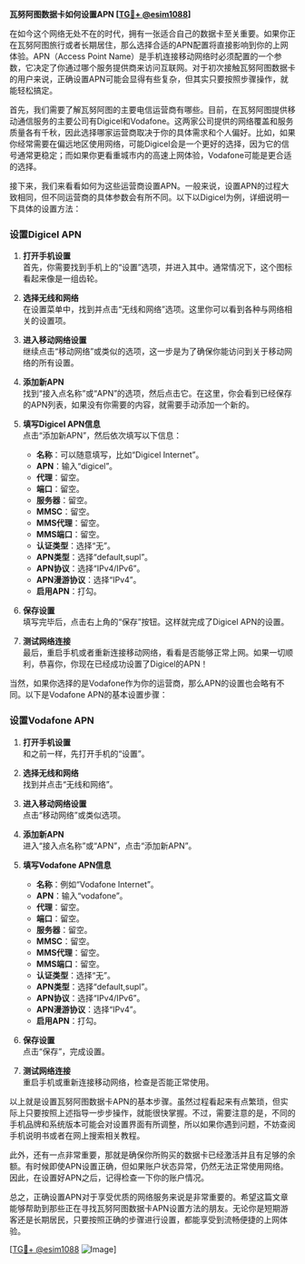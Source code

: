 **瓦努阿图数据卡如何设置APN [[TG💪+ @esim1088](https://t.me/s/esim1088)]**

在如今这个网络无处不在的时代，拥有一张适合自己的数据卡至关重要。如果你正在瓦努阿图旅行或者长期居住，那么选择合适的APN配置将直接影响到你的上网体验。APN（Access Point Name）是手机连接移动网络时必须配置的一个参数，它决定了你通过哪个服务提供商来访问互联网。对于初次接触瓦努阿图数据卡的用户来说，正确设置APN可能会显得有些复杂，但其实只要按照步骤操作，就能轻松搞定。

首先，我们需要了解瓦努阿图的主要电信运营商有哪些。目前，在瓦努阿图提供移动通信服务的主要公司有Digicel和Vodafone。这两家公司提供的网络覆盖和服务质量各有千秋，因此选择哪家运营商取决于你的具体需求和个人偏好。比如，如果你经常需要在偏远地区使用网络，可能Digicel会是一个更好的选择，因为它的信号通常更稳定；而如果你更看重城市内的高速上网体验，Vodafone可能是更合适的选择。

接下来，我们来看看如何为这些运营商设置APN。一般来说，设置APN的过程大致相同，但不同运营商的具体参数会有所不同。以下以Digicel为例，详细说明一下具体的设置方法：

### 设置Digicel APN

1. **打开手机设置**  
   首先，你需要找到手机上的“设置”选项，并进入其中。通常情况下，这个图标看起来像是一组齿轮。

2. **选择无线和网络**  
   在设置菜单中，找到并点击“无线和网络”选项。这里你可以看到各种与网络相关的设置项。

3. **进入移动网络设置**  
   继续点击“移动网络”或类似的选项，这一步是为了确保你能访问到关于移动网络的所有设置。

4. **添加新APN**  
   找到“接入点名称”或“APN”的选项，然后点击它。在这里，你会看到已经保存的APN列表，如果没有你需要的内容，就需要手动添加一个新的。

5. **填写Digicel APN信息**  
   点击“添加新APN”，然后依次填写以下信息：
   - **名称**：可以随意填写，比如“Digicel Internet”。
   - **APN**：输入“digicel”。
   - **代理**：留空。
   - **端口**：留空。
   - **服务器**：留空。
   - **MMSC**：留空。
   - **MMS代理**：留空。
   - **MMS端口**：留空。
   - **认证类型**：选择“无”。
   - **APN类型**：选择“default,supl”。
   - **APN协议**：选择“IPv4/IPv6”。
   - **APN漫游协议**：选择“IPv4”。
   - **启用APN**：打勾。

6. **保存设置**  
   填写完毕后，点击右上角的“保存”按钮。这样就完成了Digicel APN的设置。

7. **测试网络连接**  
   最后，重启手机或者重新连接移动网络，看看是否能够正常上网。如果一切顺利，恭喜你，你现在已经成功设置了Digicel的APN！

当然，如果你选择的是Vodafone作为你的运营商，那么APN的设置也会略有不同。以下是Vodafone APN的基本设置步骤：

### 设置Vodafone APN

1. **打开手机设置**  
   和之前一样，先打开手机的“设置”。

2. **选择无线和网络**  
   找到并点击“无线和网络”。

3. **进入移动网络设置**  
   点击“移动网络”或类似选项。

4. **添加新APN**  
   进入“接入点名称”或“APN”，点击“添加新APN”。

5. **填写Vodafone APN信息**  
   - **名称**：例如“Vodafone Internet”。
   - **APN**：输入“vodafone”。
   - **代理**：留空。
   - **端口**：留空。
   - **服务器**：留空。
   - **MMSC**：留空。
   - **MMS代理**：留空。
   - **MMS端口**：留空。
   - **认证类型**：选择“无”。
   - **APN类型**：选择“default,supl”。
   - **APN协议**：选择“IPv4/IPv6”。
   - **APN漫游协议**：选择“IPv4”。
   - **启用APN**：打勾。

6. **保存设置**  
   点击“保存”，完成设置。

7. **测试网络连接**  
   重启手机或重新连接移动网络，检查是否能正常使用。

以上就是设置瓦努阿图数据卡APN的基本步骤。虽然过程看起来有点繁琐，但实际上只要按照上述指导一步步操作，就能很快掌握。不过，需要注意的是，不同的手机品牌和系统版本可能会对设置界面有所调整，所以如果你遇到问题，不妨查阅手机说明书或者在网上搜索相关教程。

此外，还有一点非常重要，那就是确保你所购买的数据卡已经激活并且有足够的余额。有时候即使APN设置正确，但如果账户状态异常，仍然无法正常使用网络。因此，在设置好APN之后，记得检查一下你的账户情况。

总之，正确设置APN对于享受优质的网络服务来说是非常重要的。希望这篇文章能够帮助到那些正在寻找瓦努阿图数据卡APN设置方法的朋友。无论你是短期游客还是长期居民，只要按照正确的步骤进行设置，都能享受到流畅便捷的上网体验。

[[TG💪+ @esim1088](https://t.me/s/esim1088) ![Image](https://i.postimg.cc/4NQfJmqS/Snipaste-2025-05-13-00-14-12.png)]